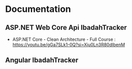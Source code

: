 # Documentation

## ASP.NET Web Core Api IbadahTracker

- ASP.NET Core - Clean Architecture - Full Course : https://youtu.be/gGa7SLk1-0Q?si=Xju0Ln3R80dlbenM




## Angular IbadahTracker


